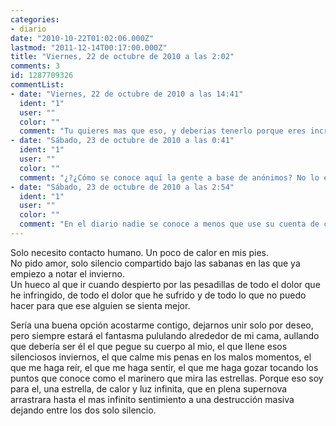 ```yaml
---
categories:
- diario
date: "2010-10-22T01:02:06.000Z"
lastmod: "2011-12-14T00:17:00.000Z"
title: "Viernes, 22 de octubre de 2010 a las 2:02"
comments: 3
id: 1287709326
commentList:
- date: "Viernes, 22 de octubre de 2010 a las 14:41"
  ident: "1"
  user: ""
  color: ""
  comment: "Tu quieres mas que eso, y deberias tenerlo porque eres increible. Sabes que siempre he estado aqui, que te amo  \nEso no cambia, por mucho que la vida nos separe..."
- date: "Sábado, 23 de octubre de 2010 a las 0:41"
  ident: "1"
  user: ""
  color: ""
  comment: "¿?¿Cómo se conoce aquí la gente a base de anónimos? No lo entiendo."
- date: "Sábado, 23 de octubre de 2010 a las 2:54"
  ident: "1"
  user: ""
  color: ""
  comment: "En el diario nadie se conoce a menos que use su cuenta de chevismo esa es la gracia jaja"
---
```


Solo necesito contacto humano. Un poco de calor en mis pies.   
No pido amor, solo silencio compartido bajo las sabanas en las que ya empiezo a notar el invierno.  
Un hueco al que ir cuando despierto por las pesadillas de todo el dolor que he infringido, de todo el dolor que he sufrido y de todo lo que no puedo hacer para que ese alguien se sienta mejor.  
  
Sería una buena opción acostarme contigo, dejarnos unir solo por deseo, pero siempre estará el fantasma pululando alrededor de mi cama, aullando que debería ser él el que pegue su cuerpo al mio, el que llene esos silenciosos inviernos, el que calme mis penas en los malos momentos, el que me haga reír, el que me haga sentir, el que me haga gozar tocando los puntos que conoce como el marinero que mira las estrellas. Porque eso soy para el, una estrella, de calor y luz infinita, que en plena supernova arrastrara hasta el mas infinito sentimiento a una destrucción masiva dejando entre los dos solo silencio.